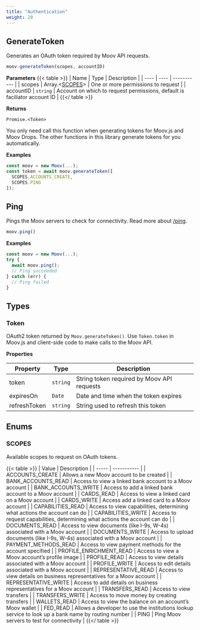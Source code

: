 ```yaml
---
title: "Authentication"
weight: 20
---
```



## GenerateToken


Generates an OAuth token required by Moov API requests.

```javascript
moov.generateToken(scopes, accountID)
```

**Parameters**
{{< table >}}
| Name | Type | Description |
| ---- | ---- | ----------- |
| scopes |  Array.<[SCOPES](#scopes)> | One or more permissions to request |
| accountID |  `string` | Account on which to request permissions, default is faciliator account ID |
{{</ table >}}



**Returns**

`Promise.<Token>`

You only need call this function when generating tokens for Moov.js and
Moov Drops. The other functions in this library generate tokens for you
automatically.

**Examples**

```javascript
const moov = new Moov(...);
const token = await moov.generateToken([
  SCOPES.ACCOUNTS_CREATE,
  SCOPES.PING
]);
```


## Ping


Pings the Moov servers to check for connectivity.
Read more about [/ping](/api/#tag/Ping).

```javascript
moov.ping()
```





**Examples**

```javascript
const moov = new Moov(...);
try {
  await moov.ping();
  // Ping succeeded
} catch (err) {
  // Ping failed
}
```



## Types
### Token

OAuth2 token returned by `Moov.generateToken()`. Use `Token.token` in Moov.js
and client-side code to make calls to the Moov API.

**Properties**

| Property | Type | Description |
| ---- | ---- | ----------- |
  | token | `string`| String token required by Moov API requests |
  | expiresOn | `Date`| Date and time when the token expires |
  | refreshToken | `string`| String used to refresh this token |




## Enums
### SCOPES

Available scopes to request on OAuth tokens.

{{< table >}}
| Value | Description |
| ----- | ----------- |
| ACCOUNTS_CREATE | Allows a new Moov account to be created |
| BANK_ACCOUNTS_READ | Access to view a linked bank account to a Moov account |
| BANK_ACCOUNTS_WRITE | Access to add a linked bank account to a Moov account |
| CARDS_READ | Access to view a linked card on a Moov account |
| CARDS_WRITE | Access add a linked card to a Moov account |
| CAPABILITIES_READ | Access to view capabilities, determining what actions the account can do |
| CAPABILITIES_WRITE | Access to request capabilities, determining what actions the account can do |
| DOCUMENTS_READ | Access to view documents (like I-9s, W-4s) associated with a Moov account |
| DOCUMENTS_WRITE | Access to upload documents (like I-9s, W-4s) associated with a Moov account |
| PAYMENT_METHODS_READ | Access to view payment methods for the account specified |
| PROFILE_ENRICHMENT_READ | Access to view a Moov account’s profile image |
| PROFILE_READ | Access to view details associated with a Moov account |
| PROFILE_WRITE | Access to edit details associated with a Moov account |
| REPRESENTATIVE_READ | Access to view details on business representatives for a Moov account |
| REPRESENTATIVE_WRITE | Access to add details on business representatives for a Moov account |
| TRANSFERS_READ | Access to view transfers |
| TRANSFERS_WRITE | Access to move money by creating transfers |
| WALLETS_READ | Access to view the balance on an account’s Moov wallet |
| FED_READ | Allows a developer to use the institutions lookup service to look up a bank name by routing number |
| PING | Ping Moov servers to test for connectivity |
{{</ table >}}

